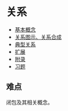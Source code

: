 # 关系

  - [基本概念](concepts.md)
  - [关系图示、关系合成](illustrations.md)
  - [典型关系](typical.md)
  - [扩展](extensions.md)
  - [附录](appendix.md)
  - [习题]()

## 难点

闭包及其相关概念。
